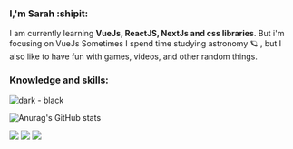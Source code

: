 ### I,'m Sarah :shipit:
I am currently learning **VueJs, ReactJS, NextJs and css libraries**.
But i'm focusing on VueJs
Sometimes I spend time studying astronomy :ringed_planet: , but I also like to have fun with games, videos, and other random things. 
### Knowledge and skills: 

![dark - black](https://user-images.githubusercontent.com/67019242/109095914-5fbca700-76fb-11eb-81e5-22fcd7813ff4.png)

![Anurag's GitHub stats](https://github-readme-stats.vercel.app/api?username=sarahmelo&show_icons=true&theme=tokyonight)

[<img src="https://img.icons8.com/fluent/48/000000/linkedin.png"/>](https://www.linkedin.com/in/sarah-melo-95b231190/) 
[<img src="https://img.icons8.com/fluent/48/000000/instagram-new.png"/>](https://www.instagram.com/sariinha_12/)
[<img src="https://img.icons8.com/color/48/000000/whatsapp--v1.png"/>](https://web.whatsapp.com/send?phone=5521979594534")

